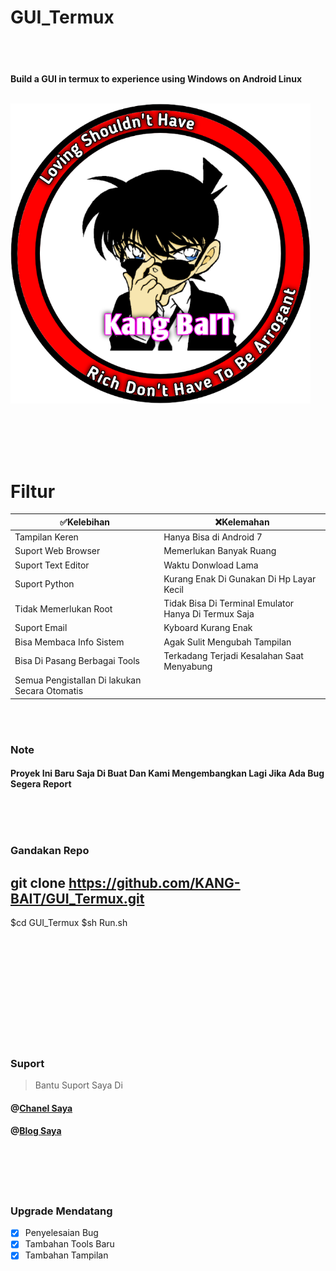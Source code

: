 # GUI_Termux
<br><br>
<h4>Build a GUI in termux to experience using Windows on Android Linux
<br>
<br>


![GitHub Logo](/docs/20210322_094134.png)


<br><br><br><br>


# Filtur



   ✅Kelebihan   | ❌Kelemahan 
----------------- | ---------------
Tampilan Keren | Hanya Bisa di Android 7 
Suport Web Browser | Memerlukan Banyak Ruang
Suport Text Editor | Waktu Donwload Lama
Suport Python | Kurang Enak Di Gunakan Di Hp Layar Kecil
Tidak Memerlukan Root | Tidak Bisa Di Terminal Emulator Hanya Di Termux Saja
Suport Email | Kyboard Kurang Enak
Bisa Membaca Info Sistem | Agak Sulit Mengubah Tampilan
Bisa Di Pasang Berbagai Tools | Terkadang Terjadi Kesalahan Saat Menyabung
Semua Pengistallan Di lakukan Secara Otomatis | 

<br>
<br>

<h3>Note</h3>

<h4>Proyek Ini Baru Saja Di Buat Dan Kami Mengembangkan Lagi Jika Ada Bug Segera Report

<br><br><br>

<h3>Gandakan Repo</h3>


git clone https://github.com/KANG-BAIT/GUI_Termux.git
------------------------------------------------------
$cd GUI_Termux
$sh Run.sh



<br><br><br><br><br><br><br><br><br><br>

<h3>Suport</h3>

>Bantu Suport Saya Di 

<h4>@<a href="https://youtube.com/c/KangBaIT">Chanel Saya</a></h4>


<h4>@<a href="https://kang-bait.blogspot.com">Blog Saya</a></h4>
<br><br><br><br>


<h3>Upgrade Mendatang</h3>


- [x] Penyelesaian Bug
- [x] Tambahan Tools Baru
- [x] Tambahan Tampilan
